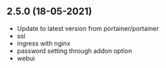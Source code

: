 
## 2.5.0 (18-05-2021)
- Update to latest version from portainer/portainer
- ssl
- ingress with nginx 
- password setting through addon option
- webui
